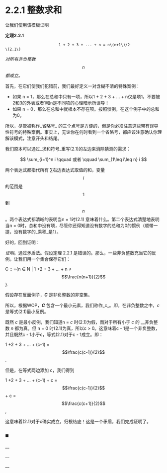# 2.2.1 整数求和

让我们使用该模板证明

**定理2.2.1**

                            1 + 2 + 3 + ... + n = n\(n+1\)/2                                     \(2.1\)

_对所有非负整数_ $$n$$ _都成立。_

首先，在它们使我们犯错前，我们最好定义一对含糊不清的特殊案例：

* 如果 n = 1，那么在总和中只有一项，所以1 + 2 + 3 + ... + n仅是项1。不要被2和3的外表或者1和n是不同项的心理暗示所误导！
* 如果 n = 0，那么在总和中就根本不存在项。按照惯例，在这个例子中的总和为0。

所以，尽管被称作_省略号_ 的三个点号是方便的，但是你必须注意这些带有误导性符号的特殊案例。事实上，无论你在何时看到一个省略号，都应该注意确认你理解该模式，注意开头和结尾。

我们原本可以通过_求和符号_重写\(2.1\)的左边来消除猜测的需求：

$$
\sum_{i=1}^n i    \qquad 或者  \qquad \sum_{1\leq i\leq n} i
$$

两个表达式都指代所有 ∑右边表达式取值的和，变量 $$i$$ 的范围是$$1$$到$$n$$。两个表达式都清晰的表明当n = 1时\(2.1\) 意味着什么。第二个表达式清楚地表明当n = 0时，总和中没有项，尽管你还得知道没有数字的总和为0的惯例（顺带一提，没有数字的_乘积_是1）。

好的，回到证明：

_证明_。通过矛盾法。假设定理 2.2.1 是错误的。那么，一些非负整数充当它的反例。让我们用一个集合保存它们：

 C :: ={n ∈ N \| 1 +2 + 3 + ... + n ≠ $$\frac{n(n+1)}{2}$$ }.

假设存在反面例子，_**C**_ 是非负整数的非空集。 

所以，根据WOP，_**C**_ 包含一个最小元素，我们称作_c_。即，在非负整数之中，_c_ 是等式\(2.1\)最小反例。

既然 _c_ 是最小反例，我们知道n = _c_ 时\(2.1\)为假，而对于所有小于 _c_ 的 __非负整数 _n_ 都为真。但 n = 0 时\(2.1\)为真，所以c &gt; 0。这意味着c - 1是一个非负整数，并且既然c - 1小于c，等式\(2.1\)对于c - 1成立。即：

1 +2 + 3 + ... + \(c-1\) = $$\frac{c(c-1)}{2}$$ .

但是，在等式两边添加 c，我们得到

1 +2 + 3 + ... + \(c-1\) + c =  $$\frac{c(c-1)}{2}$$ + c = $$\frac{c(c+1)}{2}$$ ,

这意味着\(2.1\)对于c确实成立，归根结底！这是一个矛盾，我们完成证明了。

                                                                                                                                                                   ⬛️





\_\_

\_\_



\_\_









